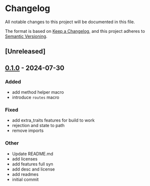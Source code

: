 # Changelog
All notable changes to this project will be documented in this file.

The format is based on [Keep a Changelog](https://keepachangelog.com/en/1.0.0/),
and this project adheres to [Semantic Versioning](https://semver.org/spec/v2.0.0.html).

## [Unreleased]

## [0.1.0](https://github.com/ratnaraj7/better-routes/releases/tag/better-routes-macros-v0.1.0) - 2024-07-30

### Added
- add method helper macro
- introduce `routes` macro

### Fixed
- add extra_traits features for build to work
- rejection and state to path
- remove imports

### Other
- Update README.md
- add licenses
- add features full syn
- add desc and license
- add readmes
- initial commit
